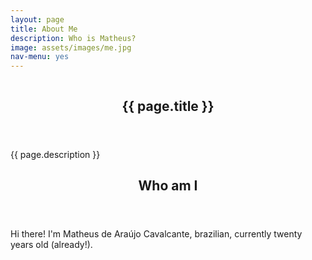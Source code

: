 ```yaml
---
layout: page
title: About Me
description: Who is Matheus?
image: assets/images/me.jpg
nav-menu: yes
---
```


<!-- Banner -->
<!-- Note: The "styleN" class below should match that of the header element. -->
<section id="banner" class="style1">
	<div class="inner">
		<span class="image">
			<img src="{{ site.baseurl }}/{{ page.image }}" alt="" />
		</span>
		<header class="major">
			<h1>{{ page.title }}</h1>
		</header>
		<div class="content">
			<p>{{ page.description }}</p>
		</div>
	</div>
</section>

<!-- Main -->
<div id="main" class="alt">

<!-- One -->
<section id="one">
	<div class="inner">
		<header class="major">
			<h2>Who am I</h2>
		</header>
		
<p> Hi there! I'm Matheus de Araújo Cavalcante, brazilian, currently twenty years old (already!). </p>
		
</div>
</section>


